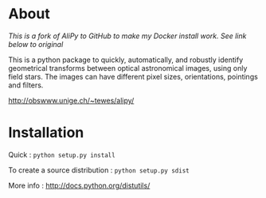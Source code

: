 # About

*This is a fork of AliPy to GitHub to make my Docker install work. See link below to original*

This is a python package to quickly, automatically, and robustly identify geometrical transforms between optical astronomical images, using only field stars. The images can have different pixel sizes, orientations, pointings and filters.

http://obswww.unige.ch/~tewes/alipy/


# Installation

Quick :
`python setup.py install`

To create a source distribution :
`python setup.py sdist`

More info :
http://docs.python.org/distutils/
